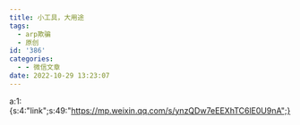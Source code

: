 ```yaml
---
title: 小工具，大用途
tags:
  - arp欺骗
  - 原创
id: '386'
categories:
  - - 微信文章
date: 2022-10-29 13:23:07
---
```


a:1:{s:4:"link";s:49:"https://mp.weixin.qq.com/s/ynzQDw7eEEXhTC6lE0U9nA";}